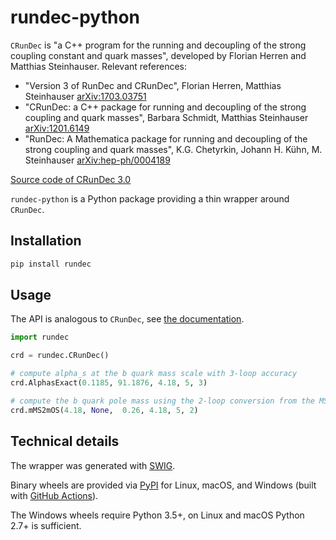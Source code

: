 # rundec-python

`CRunDec` is "a C++ program for the running and decoupling of the strong coupling constant and quark masses", developed by Florian Herren and Matthias Steinhauser. Relevant references:

- "Version 3 of RunDec and CRunDec",
Florian Herren, Matthias Steinhauser
[arXiv:1703.03751](https://arxiv.org/abs/1703.03751)
- "CRunDec: a C++ package for running and decoupling of the strong coupling and quark masses",
Barbara Schmidt, Matthias Steinhauser
[arXiv:1201.6149](https://arxiv.org/abs/1201.6149)
- "RunDec: A Mathematica package for running and decoupling of the strong coupling and quark masses",
K.G. Chetyrkin, Johann H. Kühn, M. Steinhauser
[arXiv:hep-ph/0004189](https://arxiv.org/abs/hep-ph/0004189)

[Source code of CRunDec 3.0](https://www.ttp.kit.edu/preprints/2017/ttp17-011)

`rundec-python` is a Python package providing a thin wrapper around `CRunDec`.

## Installation

```bash
pip install rundec
```

## Usage

The API is analogous to `CRunDec`, see [the documentation](https://arxiv.org/abs/1703.03751).

```python
import rundec

crd = rundec.CRunDec()

# compute alpha_s at the b quark mass scale with 3-loop accuracy
crd.AlphasExact(0.1185, 91.1876, 4.18, 5, 3)

# compute the b quark pole mass using the 2-loop conversion from the MSbar mass
crd.mMS2mOS(4.18, None,  0.26, 4.18, 5, 2)
```

## Technical details

The wrapper was generated with [SWIG](http://www.swig.org/).

Binary wheels are provided via [PyPI](https://pypi.python.org/pypi/rundec) for Linux, macOS, and Windows (built with [GitHub Actions](https://github.com/features/actions)).

The Windows wheels require Python 3.5+, on Linux and macOS Python 2.7+ is sufficient.
